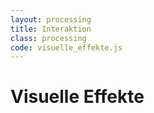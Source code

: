 ```yaml
---
layout: processing
title: Interaktion
class: processing
code: visuelle_effekte.js
---
```

# Visuelle Effekte
